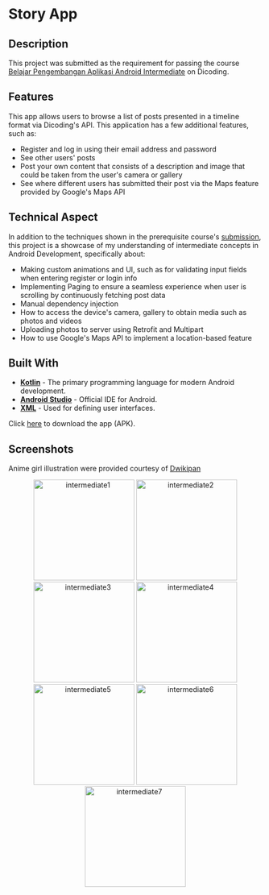 # Story App

## Description
This project was submitted as the requirement for passing the course [Belajar Pengembangan Aplikasi Android Intermediate](https://www.dicoding.com/academies/352-belajar-pengembangan-aplikasi-android-intermediate) on Dicoding.

## Features
This app allows users to browse a list of posts presented in a timeline format via Dicoding's API. This application has a few additional features, such as:
- Register and log in using their email address and password
- See other users' posts
- Post your own content that consists of a description and image that could be taken from the user's camera or gallery
- See where different users has submitted their post via the Maps feature provided by Google's Maps API

## Technical Aspect
In addition to the techniques shown in the prerequisite course's [submission](https://github.com/mediarahan/DicodingFundamental), this project is a showcase of my understanding of intermediate concepts in Android Development, specifically about:
- Making custom animations and UI, such as for validating input fields when entering register or login info
- Implementing Paging to ensure a seamless experience when user is scrolling by continuously fetching post data
- Manual dependency injection
- How to access the device's camera, gallery to obtain media such as photos and videos
- Uploading photos to server using Retrofit and Multipart
- How to use Google's Maps API to implement a location-based feature 

## Built With
- **[Kotlin](https://kotlinlang.org/)** - The primary programming language for modern Android development.
- **[Android Studio](https://developer.android.com/studio)** - Official IDE for Android.
- **[XML](https://developer.android.com/guide/topics/ui/declaring-layout)** - Used for defining user interfaces.

Click [here](https://drive.google.com/file/d/1MIO-5qALiG_H_H1bYAySQSFdJvWKCMJq/view?usp=sharing) to download the app (APK).

## Screenshots
Anime girl illustration were provided courtesy of [Dwikipan](https://x.com/dwikipanstudio)
<p align="center">
  <img src="https://github.com/user-attachments/assets/a0e7e615-e376-473d-af75-49a38d5b865a" alt="intermediate1" width="200"/>
  <img src="https://github.com/user-attachments/assets/fc7a6d20-f4c4-45c2-8c6d-5c1978220c72" alt="intermediate2" width="200"/>
  <img src="https://github.com/user-attachments/assets/17e09018-1fc0-4fc8-b530-9ab4113c0b4f" alt="intermediate3" width="200"/>
  <img src="https://github.com/user-attachments/assets/38e6152e-267d-4f5c-8000-db2b5767706a" alt="intermediate4" width="200"/>
  <img src="https://github.com/user-attachments/assets/fa77b663-942d-4666-bcbd-f25f4ba74dd4" alt="intermediate5" width="200"/>
  <img src="https://github.com/user-attachments/assets/ed0c3038-1cd4-449b-907d-fb6c3f55b1a3" alt="intermediate6" width="200"/>
  <img src="https://github.com/user-attachments/assets/d971d806-ba8e-4d08-a2f2-a4e7e8a2b3cb" alt="intermediate7" width="200"/>
</p>

